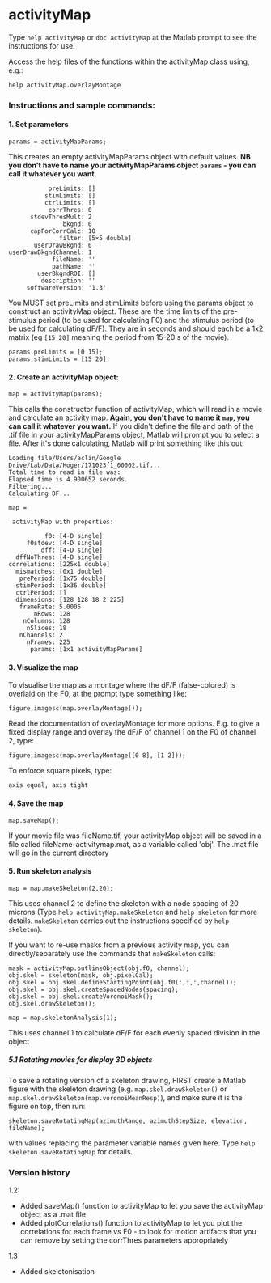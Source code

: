 # activityMap

Type ```help activityMap``` or ```doc activityMap``` at the Matlab prompt to see the instructions for use.

Access the help files of the functions within the activityMap class using, e.g.:

```
help activityMap.overlayMontage
```

### Instructions and sample commands:

#### 1. Set parameters

```params = activityMapParams;```

This creates an empty activityMapParams object with default values. **NB you don't have to name your activityMapParams object ```params``` - you can call it whatever you want.**

               preLimits: []
              stimLimits: []
              ctrlLimits: []
               corrThres: 0
          stdevThresMult: 2
                   bkgnd: 0
          capForCorrCalc: 10
                  filter: [5×5 double]
           userDrawBkgnd: 0
    userDrawBkgndChannel: 1
                fileName: ''
                pathName: ''
            userBkgndROI: []
             description: ''
         softwareVersion: '1.3'
         
You MUST set preLimits and stimLimits before using the params object to construct an activityMap object. These are the time limits of the pre-stimulus period (to be used for calculating F0) and the stimulus period (to be used for calculating dF/F). They are in seconds and should each be a 1x2 matrix (eg ```[15 20]``` meaning the period from 15-20 s of the movie).

```
params.preLimits = [0 15];
params.stimLimits = [15 20];
```

#### 2. Create an activityMap object:

```map = activityMap(params);```

This calls the constructor function of activityMap, which will read in a movie and calculate an activity map. **Again, you don't have to name it ```map```, you can call it whatever you want.** If you didn't define the file and path of the .tif file in your activityMapParams object, Matlab will prompt you to select a file. After it's done calculating, Matlab will print something like this out:

    Loading file/Users/aclin/Google Drive/Lab/Data/Hoger/171023f1_00002.tif...
    Total time to read in file was: 
    Elapsed time is 4.900652 seconds.
    Filtering...
    Calculating DF...

    map = 

     activityMap with properties:

              f0: [4-D single]
         f0stdev: [4-D single]
             dff: [4-D single]
      dffNoThres: [4-D single]
    correlations: [225x1 double]
      mismatches: [0x1 double]
       prePeriod: [1x75 double]
      stimPeriod: [1x36 double]
      ctrlPeriod: []
      dimensions: [128 128 18 2 225]
       frameRate: 5.0005
           nRows: 128
        nColumns: 128
         nSlices: 18
       nChannels: 2
         nFrames: 225
          params: [1x1 activityMapParams]

#### 3. Visualize the map

To visualise the map as a montage where the dF/F (false-colored) is overlaid on the F0, at the prompt type something like:

```figure,imagesc(map.overlayMontage());```

Read the documentation of overlayMontage for more options. E.g. to give a fixed display range and overlay the dF/F of channel 1 on the F0 of channel 2, type:

```figure,imagesc(map.overlayMontage([0 8], [1 2]));```

To enforce square pixels, type:

```axis equal, axis tight```

#### 4. Save the map

```map.saveMap();```

If your movie file was fileName.tif, your activityMap object will be saved in a file called fileName-activitymap.mat, as a variable called 'obj'. The .mat file will go in the current directory

#### 5. Run skeleton analysis

```map = map.makeSkeleton(2,20);```

This uses channel 2 to define the skeleton with a node spacing of 20 microns (Type ```help activityMap.makeSkeleton``` and `help skeleton` for more details. `makeSkeleton` carries out the instructions specified by `help skeleton`).

If you want to re-use masks from a previous activity map, you can directly/separately use the commands that `makeSkeleton` calls:

```
mask = activityMap.outlineObject(obj.f0, channel);
obj.skel = skeleton(mask, obj.pixelCal);
obj.skel = obj.skel.defineStartingPoint(obj.f0(:,:,:,channel));
obj.skel = obj.skel.createSpacedNodes(spacing);
obj.skel = obj.skel.createVoronoiMask();
obj.skel.drawSkeleton();
```

```map = map.skeletonAnalysis(1);```

This uses channel 1 to calculate dF/F for each evenly spaced division in the object


##### 5.1 Rotating movies for display 3D objects
To save a rotating version of a skeleton drawing, FIRST create a Matlab figure with the skeleton drawing (e.g. `map.skel.drawSkeleton()` or `map.skel.drawSkeleton(map.voronoiMeanResp)`), and make sure it is the figure on top, then run:

`skeleton.saveRotatingMap(azimuthRange, azimuthStepSize, elevation, fileName);`

with values replacing the parameter variable names given here. Type `help skeleton.saveRotatingMap` for details.


### Version history

1.2:
* Added saveMap() function to activityMap to let you save the activityMap object as a .mat file
* Added plotCorrelations() function to activityMap to let you plot the correlations for each frame vs F0 - to look for motion artifacts that you can remove by setting the corrThres parameters appropriately

1.3
* Added skeletonisation
